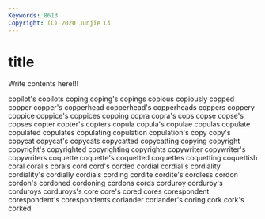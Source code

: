 ```yaml
---
Keywords: 8613
Copyright: (C) 2020 Junjie Li
---
```


# title

Write contents here!!!
 
copilot's 
copilots 
coping 
coping's 
copings 
copious 
copiously
copped 
copper 
copper's 
copperhead 
copperhead's 
copperheads 
coppers 
coppery 
coppice 
coppice's
coppices 
copping 
copra 
copra's 
cops 
copse 
copse's 
copses 
copter 
copter's
copters 
copula 
copula's 
copulae 
copulas 
copulate 
copulated 
copulates 
copulating 
copulation
copulation's 
copy 
copy's 
copycat 
copycat's 
copycats 
copycatted 
copycatting 
copying 
copyright
copyright's 
copyrighted 
copyrighting 
copyrights 
copywriter 
copywriter's 
copywriters 
coquette 
coquette's 
coquetted
coquettes 
coquetting 
coquettish 
coral 
coral's 
corals 
cord 
cord's 
corded 
cordial
cordial's 
cordiality 
cordiality's 
cordially 
cordials 
cording 
cordite 
cordite's 
cordless 
cordon
cordon's 
cordoned 
cordoning 
cordons 
cords 
corduroy 
corduroy's 
corduroys 
corduroys's 
core
core's 
cored 
cores 
corespondent 
corespondent's 
corespondents 
coriander 
coriander's 
coring 
cork
cork's 
corked 
